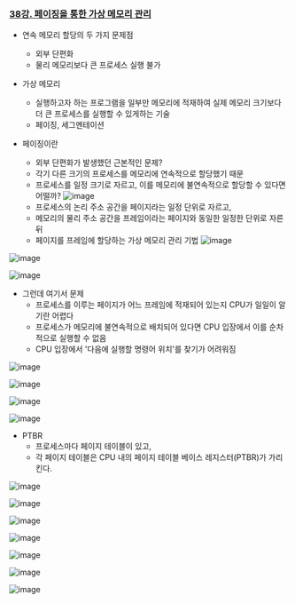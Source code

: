 ### [38강. 페이징을 통한 가상 메모리 관리](https://www.youtube.com/watch?v=8ufliWkgqMo)

- 연속 메모리 할당의 두 가지 문제점
  - 외부 단편화
  - 물리 메모리보다 큰 프로세스 실행 불가

- 가상 메모리
  - 실행하고자 하는 프로그램을 일부만 메모리에 적재하여 실제 메모리 크기보다 더 큰 프로세스를 실행할 수 있게하는 기술
  - 페이징, 세그멘테이션

- 페이징이란
  - 외부 단편화가 발생했던 근본적인 문제?
  - 각기 다른 크기의 프로세스를 메모리에 연속적으로 할당했기 때문
  - 프로세스를 일정 크기로 자르고, 이를 메모리에 불연속적으로 할당할 수 있다면 어떨까?
![image](https://github.com/user-attachments/assets/a2487198-6033-47ca-8ad1-9d9b7ccdd8b8)
  - 프로세스의 논리 주소 공간을 페이지라는 일정 단위로 자르고,
  - 메모리의 물리 주소 공간을 프레임이라는 페이지와 동일한 일정한 단위로 자른 뒤
  - 페이지를 프레임에 할당하는 가상 메모리 관리 기법
![image](https://github.com/user-attachments/assets/7e2e6e00-1364-4e4c-b8a8-e464f4efe9bc)

![image](https://github.com/user-attachments/assets/532b98ca-f480-4762-ad04-89d2fa901613)

![image](https://github.com/user-attachments/assets/ab607f72-6b94-463e-9ebe-a09468e7fc97)
  - 그런데 여기서 문제
    - 프로세스를 이루는 페이지가 어느 프레임에 적재되어 있는지 CPU가 일일이 알기란 어렵다
    - 프로세스가 메모리에 불연속적으로 배치되어 있다면 CPU 입장에서 이를 순차적으로 실행할 수 없음
    - CPU 입장에서 '다음에 실행할 명령어 위치'를 찾기가 어려워짐

![image](https://github.com/user-attachments/assets/4b2dca56-93f6-4249-abbf-4a99093c5f3c)

![image](https://github.com/user-attachments/assets/4393af00-21ee-4bdc-8435-f4f386147441)

![image](https://github.com/user-attachments/assets/7c3f51df-0fce-49af-87f6-66af6eed6da8)

![image](https://github.com/user-attachments/assets/43653ff0-b024-441f-8151-c089ef1b9b4f)

- PTBR
  - 프로세스마다 페이지 테이블이 있고,
  - 각 페이지 테이블은 CPU 내의 페이지 테이블 베이스 레지스터(PTBR)가 가리킨다.

![image](https://github.com/user-attachments/assets/12ef5d92-05ff-48a1-bb83-f2f531345052)

![image](https://github.com/user-attachments/assets/2619ca64-b8d3-4be9-ac8c-b62daa0eae35)

![image](https://github.com/user-attachments/assets/e4d93a6d-86ca-4ad3-8448-561492e27c96)

![image](https://github.com/user-attachments/assets/ff70433b-7e35-4000-9a01-0fdb3da16a71)

![image](https://github.com/user-attachments/assets/6d9ac6fd-36c0-432f-88d8-5796a8082d47)

![image](https://github.com/user-attachments/assets/30cb9bb2-02b7-40fd-b6cc-9ac1e904fa93)

![image](https://github.com/user-attachments/assets/b56520ef-732e-47f3-bc0a-472673b7bd4e)
